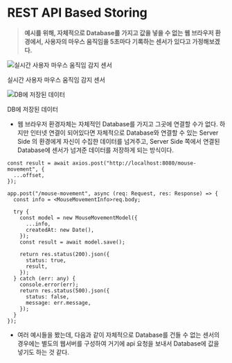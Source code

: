 # REST API Based Storing

> **예시를 위해, 자체적으로 Database를 가지고 값을 넣을 수 없는 웹 브라우저 환경에서, 사용자의 마우스 움직임을 5초마다 기록하는 센서가 있다고 가정해보겠다.**

![실시간 사용자 마우스 움직임 감지 센서](%5BData%20Storing%5D%20sensor%201210f7cadeee4980ba0252aef6682d8f/Untitled%202.png)

실시간 사용자 마우스 움직임 감지 센서

![DB에 저장된 데이터](%5BData%20Storing%5D%20sensor%201210f7cadeee4980ba0252aef6682d8f/Untitled%203.png)

DB에 저장된 데이터

- 웹 브라우저 환경자체는 자체적인 Database를 가지고 그곳에 연결할 수가 없다. 하지만 인터넷 연결이 되어있다면 자체적으로 Database와 연결할 수 있는 Server Side 의 환경에게 자신이 수집한 데이터를 넘겨주고, Server Side 쪽에서 연결된 Database에 센서가 넘겨준 데이터를 저장하게 되는 방식이다.

```tsx
const result = await axios.post("http://localhost:8080/mouse-movement", {
  ...offset,
});
```

```tsx
app.post("/mouse-movement", async (req: Request, res: Response) => {
  const info = <MouseMovementInfo>req.body;

  try {
    const model = new MouseMovementModel({
      ...info,
      createdAt: new Date(),
    });
    const result = await model.save();

    return res.status(200).json({
      status: true,
      result,
    });
  } catch (err: any) {
    console.error(err);
    return res.status(500).json({
      status: false,
      message: err.message,
    });
  }
});
```

- 여러 예시들을 봤는데, 다음과 같이 자체적으로 Database를 건들 수 없는 센서의 경우에는 별도의 웹서버를 구성하여 거기에 api 요청을 보내서 Database에 값을 넣기도 하는 것 같다.
